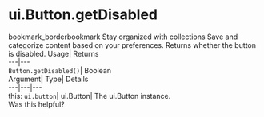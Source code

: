  
#  ui.Button.getDisabled 
bookmark_borderbookmark Stay organized with collections  Save and categorize content based on your preferences.
Returns whether the button is disabled. 
Usage| Returns  
---|---  
`Button.getDisabled()`| Boolean  
Argument| Type| Details  
---|---|---  
this: `ui.button`| ui.Button| The ui.Button instance.  
Was this helpful?
